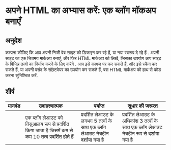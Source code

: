 # अपने HTML का अभ्यास करें: एक ब्लॉग मॉकअप बनाएँ

## अनुदेश

कल्पना कीजिए कि आप अपनी निजी वेब साइट को डिजाइन कर रहे हैं, या नया स्वरूप दे रहे हैं . अपनी साइट का एक चित्रमय मार्कअप बनाएं, और फिर HTML मार्कअप को लिखें, जिसका उपयोग आप साइट के विभिन्न तत्वों का निर्माण करने के लिए करेंगे . आप इसे कागज पर कर सकते हैं, और इसे स्कैन कर सकते हैं, या अपनी पसंद के सॉफ़्टवेयर का उपयोग कर सकते हैं, बस HTML मार्कअप को हाथ से कोड करना सुनिश्चित करें.

## शीर्ष

| मानदंड | उदाहरणात्मक                                                                                        | पर्याप्त                                                                       | सुधार की जरूरत                                                                           |
| ------ | -------------------------------------------------------------------------------------------------- | ------------------------------------------------------------------------------ | ---------------------------------------------------------------------------------------- |
|        | एक ब्लॉग लेआउट को विसुआलय रूप से प्रदर्शित किया जाता है जिसमें कम से कम 10 तत्व प्रदर्शित होते हैं | प्रदर्शित लेआउट के लगभग 5 तत्वों के साथ एक ब्लॉग लेआउट नेत्रहीन दर्शाया गया है | प्रदर्शित लेआउट के अधिकांश 3 तत्वों के साथ एक ब्लॉग लेआउट नेत्रहीन रूप से दर्शाया गया है |
